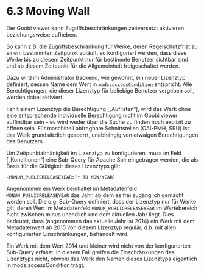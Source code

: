 # 6.3 Moving Wall

Der Goobi viewer kann Zugriffsbeschränkungen zeitversetzt aktivieren beziehungsweise aufheben.

So kann z.B. die Zugriffsbeschränkung für Werke, deren Regelschutzfrist zu einem bestimmten Zeitpunkt abläuft, so konfiguriert werden, dass diese Werke bis zu diesem Zeitpunkt nur für bestimmte Benutzer sichtbar sind und ab diesem Zeitpunkt für die Allgemeinheit freigeschaltet werden.

Dazu wird im Administrator Backend, wie gewohnt, ein neuer Lizenztyp definiert, dessen Name dem Wert in `mods:accessCondition` entspricht. Alle Berechtigungen, die dieser Lizenztyp für beliebige Benutzer vergeben soll, werden dabei aktiviert.

Fehlt einem Lizenztyp die Berechtigung \[„Auflisten“\], wird das Werk ohne eine entsprechende individuelle Berechtigung nicht im Goobi viewer auffindbar sein – es wird weder über die Suche zu finden noch explizit zu öffnen sein. Für maschinell abfragbare Schnittstellen \(OAI-PMH, SRU\) ist das Werk grundsätzlich gesperrt, unabhängig von etwaigen Berechtigungen des Benutzers.

Um Zeitpunktabhänigkeit im Lizenztyp zu konfigurieren, muss im Feld \[„Konditionen“\] eine Sub-Query für Apache Solr eingetragen werden, die als Basis für die Gültigkeit dieses Lizenztyps gilt:

```text
-MDNUM_PUBLICRELEASEYEAR:[* TO NOW/YEAR]
```

Angenommen ein Werk beinhaltet im Metadatenfeld `MDNUM_PUBLICRELEASEYEAR` das Jahr, ab dem es frei zugänglich gemacht werden soll. Die o.g. Sub-Query definiert, dass der Lizenztyp nur für Werke gilt, deren Wert im Metadatenfeld `MDNUM_PUBLICRELEASEYEAR` im Wertebereich nicht zwischen minus unendlich und dem aktuellen Jahr liegt. Dies bedeutet, dass \(angenommen das aktuelle Jahr ist 2014\) ein Werk mit dem Metadatenwert ab 2015 von diesem Lizenztyp regulär, d.h. mit allen konfigurierten Einschränkungen, behandelt wird. 

Ein Werk mit dem Wert 2014 und kleiner wird nicht von der konfigurierten Sub-Query erfasst. In diesem Fall greifen die Einschränkungen des Lizenztyps nicht, obwohl das Werk den Namen dieses Lizenztyps eigentlich in mods:accessCondition trägt.

